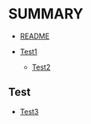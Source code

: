 # SUMMARY

- [README](README.md)

- [Test1](/test/test1.md)
  - [Test2](/test/test2.md)

## Test

- [Test3](test3.md)
